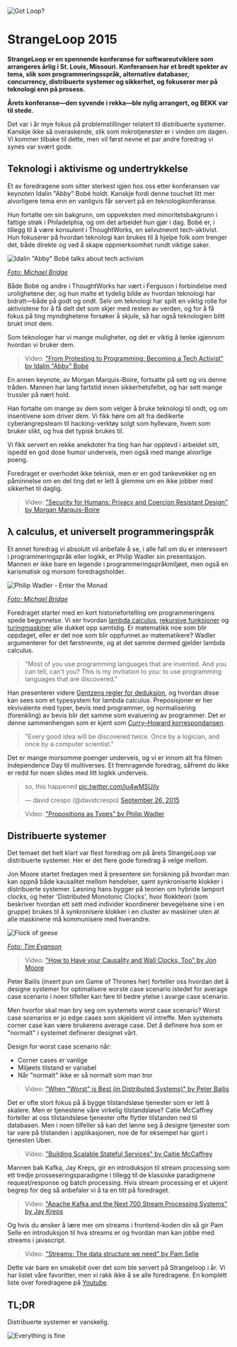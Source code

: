 ![Got Loop?](https://bekkopen.blob.core.windows.net/attachments/1976802f-7a9c-4c57-b6c5-8c131e40df4a)

# StrangeLoop 2015

**StrangeLoop er en spennende konferanse for softwareutviklere som arrangeres årlig i St. Louis, Missouri. Konferansen har et bredt spekter av tema, slik som programmeringsspråk, alternative databaser, concurrency, distribuerte systemer og sikkerhet, og fokuserer mer på teknologi enn på prosess.**

**Årets konferanse—den syvende i rekka—ble nylig arrangert, og BEKK var til stede.**

Det var i år mye fokus på problemstillinger relatert til distribuerte systemer. Kanskje ikke så overaskende, slik som mikrotjenester er i vinden om dagen. Vi kommer tilbake til dette, men vil først nevne et par andre foredrag vi synes var svært gode.

## Teknologi i aktivisme og undertrykkelse

Et av foredragene som sitter sterkest igjen hos oss etter konferansen var keynoten Idalin "Abby" Bobé holdt. Kanskje fordi denne touchet litt mer alvorligere tema enn en vanligvis får servert på en teknologikonferanse. 

Hun fortalte om sin bakgrunn, om oppveksten med minoritetsbakgrunn i fattige strøk i Philadelphia, og om det arbeidet hun gjør i dag. Bobé er, i tillegg til å være konsulent i ThoughtWorks, en selvutnevnt tech-aktivist. Hun fokuserer på hvordan teknologi kan brukes til å hjelpe folk som trenger det, både direkte og ved å skape oppmerksomhet rundt viktige saker.

![Idalin "Abby" Bobé talks about tech activism](https://bekkopen.blob.core.windows.net/attachments/c7d43538-81a0-4978-95a9-e0574dc53b6e)

[*Foto: Michael Bridge*](https://www.flickr.com/photos/strangeloop2015/21955796756/in/photostream/)

Både Bobé og andre i ThoughtWorks har vært i Ferguson i forbindelse med urolighetene der, og hun malte et tydelig bilde av hvordan teknologi har bidratt—både på godt og ondt. Selv om teknologi har spilt en viktig rolle for aktivistene for å få delt det som skjer med resten av verden, og for å få fokus på ting myndighetene forsøker å skjule, så har også teknologien blitt brukt imot dem.

Som teknologer har vi mange muligheter, og det er viktig å tenke igjennom hvordan vi bruker dem.

> Video: ["From Protesting to Programming: Becoming a Tech Activist" by Idalin "Abby" Bobé](https://youtu.be/gy82S8tjJX8)  

En annen keynote, av Morgan Marquis-Boire, fortsatte på sett og vis denne tråden. Mannen har lang fartstid innen sikkerhetsfeltet, og har sett mange trussler på nært hold.

Han fortalte om mange av dem som velger å bruke teknologi til ondt, og om insentivene som driver dem. Vi fikk høre om alt fra dedikerte cyberangrepsteam til hacking-verktøy solgt som hyllevare, hvem som bruker slikt, og hva det typisk brukes til.

Vi fikk servert en rekke anekdoter fra ting han har opplevd i arbeidet sitt, ispedd en god dose humor underveis, men også med mange alvorlige poeng.

Foredraget er overhodet ikke teknisk, men er en god tankevekker og en påminnelse om en del ting det er lett å glemme om en ikke jobber med sikkerhet til daglig.

> Video: ["Security for Humans: Privacy and Coercion Resistant Design" by Morgan Marquis-Boire](https://youtu.be/k4ypqzOShZs)


## λ calculus, et universelt programmeringspråk

Et annet foredrag vi absolutt vil anbefale å se, i alle fall om du er interessert i programmeringspråk eller logikk, er Philip Wadler sin presentasjon. Mannen er ikke bare en legende i programmeringspråkmiljøet, men også en karismatisk og morsom foredragsholder.

![Philip Wadler - Enter the Monad](https://bekkopen.blob.core.windows.net/attachments/7d214716-e348-48ab-86e4-531c47d74d15)

[*Foto: Michael Bridge*](https://www.flickr.com/photos/strangeloop2015/21794046360/)

Foredraget starter med en kort historiefortelling om programmeringens spede begynnelse. Vi ser hvordan [lambda calculus](https://en.wikipedia.org/wiki/Lambda_calculus), [rekursive funksjoner](https://en.wikipedia.org/wiki/Computable_function) og [turingmaskiner](https://en.wikipedia.org/wiki/Turing_machine) alle dukket opp samtidig. Er matematikk noe som blir oppdaget, eller er det noe som blir oppfunnet av matematikere? Wadler argumenterer for det førstnevnte, og at det samme dermed gjelder lambda calculus.

> "Most of you use programming languages that are invented. And you can tell, can't you? This is my invitation to you: to use programming languages that are discovered."

Han presenterer videre [Gentzens regler for deduksjon](https://no.wikipedia.org/wiki/Naturlig_deduksjon), og hvordan disse kan sees som et typesystem for lambda calculus. Preposisjoner er her ekvivalente med typer, bevis med programmer, og normalisering (forenkling) av bevis blir det samme som evaluering av programmer. Det er denne sammenhengen som er kjent som [Curry–Howard korrespondansen](https://en.wikipedia.org/wiki/Curry–Howard_correspondence).

> "Every good idea will be discovered twice. Once by a logician, and once by a computer scientist."

Det er mange morsomme poenger underveis, og vi er innom alt fra filmen Independence Day til multiverses. Et fremragende foredrag, såfremt du ikke er redd for noen slides med litt logikk underveis.

<blockquote class="twitter-tweet" lang="en"><p lang="en" dir="ltr">so, this happened <a href="http://t.co/ju4wMSUily">pic.twitter.com/ju4wMSUily</a></p>&mdash; david crespo (@davidcrespo) <a href="https://twitter.com/davidcrespo/status/647865485162381312">September 26, 2015</a></blockquote>
<script async src="//platform.twitter.com/widgets.js" charset="utf-8"></script>

> Video: ["Propositions as Types" by Philip Wadler](https://youtu.be/IOiZatlZtGU)


## Distribuerte systemer

Det temaet det helt klart var flest foredrag om på årets StrangeLoop var distribuerte systemer. Her er det flere gode foredrag å velge mellom.

Jon Moore startet fredagen med å presentere sin forskning på hvordan man kan oppnå både kausalitet mellom hendelser, samt synkroniserte klokker i distribuerte systemer. Løsning hans bygger på teorien om hybride lamport clocks, og heter 'Distributed Monotonic Clocks', hvor flokkteori (som beskriver hvordan ett sett med individer koordinerer bevegelsene sine i en gruppe) brukes til å synkronisere klokker i en cluster av maskiner uten at alle maskinene må kommunisere med hverandre.

![Flock of geese](https://bekkopen.blob.core.windows.net/attachments/3dc6f416-9840-485a-8f5c-85b49586e5b2)

[*Foto: Tim Evanson*](https://www.flickr.com/photos/23165290@N00/13783370045/)

> Video: ["How to Have your Causality and Wall Clocks, Too" by Jon Moore](https://youtu.be/YqNGbvFHoKM)

Peter Bailis (insert pun om Game of Thrones her) forteller oss hvordan det å designe systemer for optimalisere worste case scenario istedet for average case scenario i noen tilfeller kan føre til bedre ytelse i avarge case scenario.

Men hvorfor skal man bry seg om systemets worst case scenario? Worst case scenarios er jo edge cases som skjeldent vil intreffe. Men systemets corner case kan være brukerens average case. Det å definere hva som er "normalt" i systemet definerer designet vårt. 

Design for worst case scenario når:

* Corner cases er vanlige 
* Miljøets tilstand er variabel 
* Når "normalt" ikke er så normalt som man tror

> Video: ["When "Worst" is Best (in Distributed Systems)" by Peter Bailis](https://youtu.be/ZGIAypUUwoQ)

Det er ofte stort fokus på å bygge tilstandsløse tjenester som er lett å skalere. Men er tjenestene våre virkelig tilstandsløse? Catie McCaffrey forteller at oss tilstandsløse tjenester ofte flytter tilstanden ned til databasen. Men i noen tilfeller så kan det lønne seg å designe tjenester som tar vare på tilstanden i applikasjonen, noe de for eksempel har gjort i tjenesten Uber.

> Video: ["Building Scalable Stateful Services" by Caitie McCaffrey](https://youtu.be/H0i_bXKwujQ)

Mannen bak Kafka, Jay Kreps, gir en introduksjon til stream processing som ett tredje prosseseringsparadigme i tillegg til de klassiske paradigmene request/response og batch processing.
Hvis stream processing er et ukjent begrep for deg så anbefaler vi å ta en titt på foredraget. 

> Video: ["Apache Kafka and the Next 700 Stream Processing Systems" by Jay Kreps](https://youtu.be/9RMOc0SwRro)

Og hvis du ønsker å lære mer om streams i frontend-koden din så gir Pam Selle en introduksjon til hva streams er og hvordan man kan jobbe med streams i javascript.

> Video: ["Streams: The data structure we need" by Pam Selle](https://youtu.be/3iKkwzlch0o)  

Dette var bare en smakebit over det som ble servert på Strangeloop i år. Vi har listet våre favoritter, men vi rakk ikke å se alle foredragene. En komplett liste over foredragene på
[Youtube](https://www.youtube.com/playlist?list=PLcGKfGEEONaCIl5eU53uPBnRJ9rbIH32R).

## TL;DR

Distribuerte systemer er vanskelig.

![Everything is fine](https://bekkopen.blob.core.windows.net/attachments/897149ed-8471-4ebc-a52a-227d259814f9)

